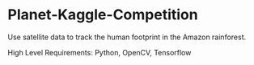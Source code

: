 # Planet-Kaggle-Competition

Use satellite data to track the human footprint in the Amazon rainforest.

High Level Requirements: Python, OpenCV, Tensorflow
